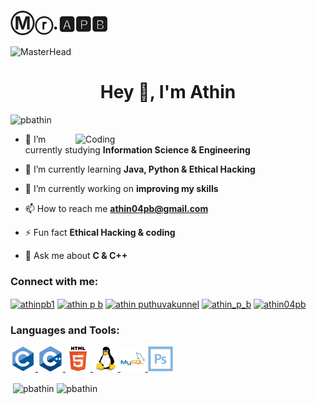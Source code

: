 # Ⓜ️ⓡ.🅰️🅿️🅱️
![MasterHead](https://ermprotect.com/wp-content/uploads/2021/08/Password-Hacker_adobespark-2.png)
<h1 align="center">Hey 👋, I'm Athin</h1>
<p align="left"> <img src="https://komarev.com/ghpvc/?username=pbathin&label=Profile%20views&color=0e75b6&style=flat" alt="pbathin" /> </p>
<img align="right" alt="Coding" width="400" src="https://camo.githubusercontent.com/0c02f5167d8919b93691a2e9d844d3618b53a1b32f84365e5799ec25b0f70812/68747470733a2f2f6d7963616e6e616269736163636f756e74616e742e636f6d2f77702d636f6e74656e742f75706c6f6164732f323032322f30322f65383763353639333937393137332e356537663963346431346536342e676966">


- 🔭 I’m currently studying **Information Science & Engineering**

- 🌱 I’m currently learning **Java, Python & Ethical Hacking**

- 🔭 I’m currently working on **improving my skills**

- 📫 How to reach me **athin04pb@gmail.com**

- ⚡ Fun fact **Ethical Hacking & coding**

- 💬 Ask me about **C & C++**

<h3 align="left">Connect with me:</h3>
<p align="left">
<a href="https://twitter.com/athinpb1" target="blank"><img align="center" src="https://raw.githubusercontent.com/rahuldkjain/github-profile-readme-generator/master/src/images/icons/Social/twitter.svg" alt="athinpb1" height="30" width="40" /></a>
<a href="https://linkedin.com/in/athin p b" target="blank"><img align="center" src="https://raw.githubusercontent.com/rahuldkjain/github-profile-readme-generator/master/src/images/icons/Social/linked-in-alt.svg" alt="athin p b"30" width="40" /></a>
<a href="https://fb.com/athin puthuvakunnel" target="blank"><img align="center" src="https://raw.githubusercontent.com/rahuldkjain/github-profile-readme-generator/master/src/images/icons/Social/facebook.svg" alt="athin puthuvakunnel" height="30" width="40" /></a>
<a href="https://instagram.com/athin_p_b" target="blank"><img align="center" src="https://raw.githubusercontent.com/rahuldkjain/github-profile-readme-generator/master/src/images/icons/Social/instagram.svg" alt="athin_p_b" height="30" width="40" /></a>
<a href="https://www.hackerrank.com/athin04pb" target="blank"><img align="center" src="https://raw.githubusercontent.com/rahuldkjain/github-profile-readme-generator/master/src/images/icons/Social/hackerrank.svg" alt="athin04pb" height="30" width="40" /></a>
</p>

<h3 align="left">Languages and Tools:</h3>
<p align="left"> <a href="https://www.cprogramming.com/" target="_blank" rel="noreferrer"> <img src="https://raw.githubusercontent.com/devicons/devicon/master/icons/c/c-original.svg" alt="c" width="40" height="40"/> </a> <a href="https://www.w3schools.com/cpp/" target="_blank" rel="noreferrer"> <img src="https://raw.githubusercontent.com/devicons/devicon/master/icons/cplusplus/cplusplus-original.svg" alt="cplusplus" width="40" height="40"/> </a> <a href="https://www.w3.org/html/" target="_blank" rel="noreferrer"> <img src="https://raw.githubusercontent.com/devicons/devicon/master/icons/html5/html5-original-wordmark.svg" alt="html5" width="40" height="40"/> </a> <a href="https://www.linux.org/" target="_blank" rel="noreferrer"> <img src="https://raw.githubusercontent.com/devicons/devicon/master/icons/linux/linux-original.svg" alt="linux" width="40" height="40"/> </a> <a href="https://www.mysql.com/" target="_blank" rel="noreferrer"> <img src="https://raw.githubusercontent.com/devicons/devicon/master/icons/mysql/mysql-original-wordmark.svg" alt="mysql" width="40" height="40"/> </a> <a href="https://www.photoshop.com/en" target="_blank" rel="noreferrer"> <img src="https://raw.githubusercontent.com/devicons/devicon/master/icons/photoshop/photoshop-line.svg" alt="photoshop" width="40" height="40"/> </a> </p>

<p2>&nbsp;<img align="center" src="https://github-readme-stats.vercel.app/api?username=pbathin&show_icons=true&locale=en" alt="pbathin" /> <img align="center" src="https://github-readme-streak-stats.herokuapp.com/?user=pbathin&" alt="pbathin" /></p2>

